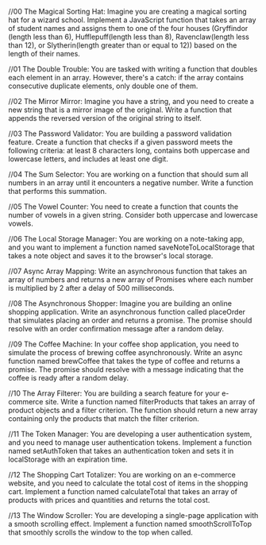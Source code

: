 //00 The Magical Sorting Hat: Imagine you are creating a magical sorting hat for a wizard school. Implement a JavaScript function that takes an array of student names and assigns them to one of the four houses (Gryffindor (length less than 6), Hufflepuff(length less than 8), Ravenclaw(length less than 12), or Slytherin(length greater than or equal to 12)) based on the length of their names.


//01 The Double Trouble: You are tasked with writing a function that doubles each element in an array. However, there's a catch: if the array contains consecutive duplicate elements, only double one of them.

//02 The Mirror Mirror: Imagine you have a string, and you need to create a new string that is a mirror image of the original. Write a function that appends the reversed version of the original string to itself.

//03 The Password Validator: You are building a password validation feature. Create a function that checks if a given password meets the following criteria: at least 8 characters long, contains both uppercase and lowercase letters, and includes at least one digit.

//04 The Sum Selector: You are working on a function that should sum all numbers in an array until it encounters a negative number. Write a function that performs this summation.

//05 The Vowel Counter: You need to create a function that counts the number of vowels in a given string. Consider both uppercase and lowercase vowels.

//06 The Local Storage Manager: You are working on a note-taking app, and you want to implement a function named saveNoteToLocalStorage that takes a note object and saves it to the browser's local storage.

//07 Async Array Mapping: Write an asynchronous function that takes an array of numbers and returns a new array of Promises where each number is multiplied by 2 after a delay of 500 milliseconds.

//08 The Asynchronous Shopper: Imagine you are building an online shopping application. Write an asynchronous function called placeOrder that simulates placing an order and returns a promise. The promise should resolve with an order confirmation message after a random delay.

//09 The Coffee Machine: In your coffee shop application, you need to simulate the process of brewing coffee asynchronously. Write an async function named brewCoffee that takes the type of coffee and returns a promise. The promise should resolve with a message indicating that the coffee is ready after a random delay.

//10 The Array Filterer: You are building a search feature for your e-commerce site. Write a function named filterProducts that takes an array of product objects and a filter criterion. The function should return a new array containing only the products that match the filter criterion.

//11 The Token Manager: You are developing a user authentication system, and you need to manage user authentication tokens. Implement a function named setAuthToken that takes an authentication token and sets it in localStorage with an expiration time.

//12 The Shopping Cart Totalizer: You are working on an e-commerce website, and you need to calculate the total cost of items in the shopping cart. Implement a function named calculateTotal that takes an array of products with prices and quantities and returns the total cost.

//13 The Window Scroller: You are developing a single-page application with a smooth scrolling effect. Implement a function named smoothScrollToTop that smoothly scrolls the window to the top when called.